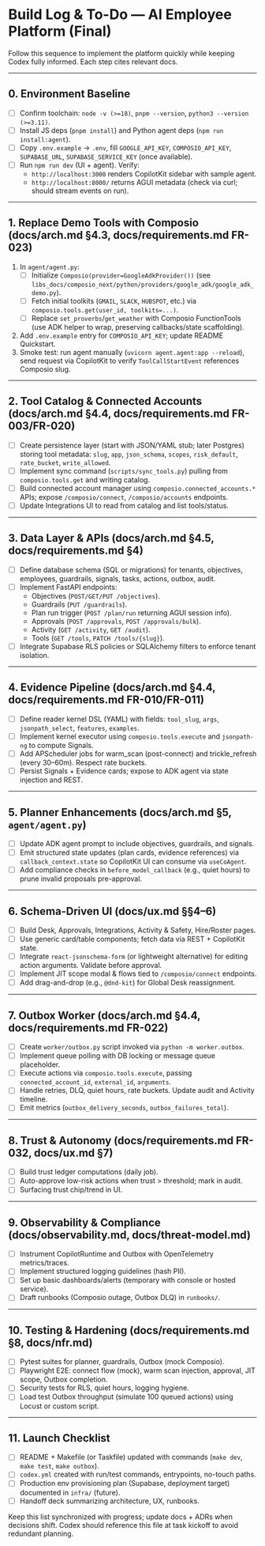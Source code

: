 # Build Log & To-Do — AI Employee Platform (Final)

Follow this sequence to implement the platform quickly while keeping Codex fully informed. Each step cites relevant docs.

---

## 0. Environment Baseline

- [ ] Confirm toolchain: `node -v (>=18)`, `pnpm --version`, `python3 --version (>=3.11)`.
- [ ] Install JS deps (`pnpm install`) and Python agent deps (`npm run install:agent`).
- [ ] Copy `.env.example` → `.env`, fill `GOOGLE_API_KEY`, `COMPOSIO_API_KEY`, `SUPABASE_URL`, `SUPABASE_SERVICE_KEY` (once available).
- [ ] Run `npm run dev` (UI + agent). Verify:
  - `http://localhost:3000` renders CopilotKit sidebar with sample agent.
  - `http://localhost:8000/` returns AGUI metadata (check via curl; should stream events on run).

---

## 1. Replace Demo Tools with Composio (docs/arch.md §4.3, docs/requirements.md FR-023)

1. In `agent/agent.py`:
   - [ ] Initialize `Composio(provider=GoogleAdkProvider())` (see `libs_docs/composio_next/python/providers/google_adk/google_adk_demo.py`).
   - [ ] Fetch initial toolkits (`GMAIL`, `SLACK`, `HUBSPOT`, etc.) via `composio.tools.get(user_id, toolkits=...)`.
   - [ ] Replace `set_proverbs`/`get_weather` with Composio FunctionTools (use ADK helper to wrap, preserving callbacks/state scaffolding).
2. Add `.env.example` entry for `COMPOSIO_API_KEY`; update README Quickstart.
3. Smoke test: run agent manually (`uvicorn agent.agent:app --reload`), send request via CopilotKit to verify `ToolCallStartEvent` references Composio slug.

---

## 2. Tool Catalog & Connected Accounts (docs/arch.md §4.4, docs/requirements.md FR-003/FR-020)

- [ ] Create persistence layer (start with JSON/YAML stub; later Postgres) storing tool metadata: `slug`, `app`, `json_schema`, `scopes`, `risk_default`, `rate_bucket`, `write_allowed`.
- [ ] Implement sync command (`scripts/sync_tools.py`) pulling from `composio.tools.get` and writing catalog.
- [ ] Build connected account manager using `composio.connected_accounts.*` APIs; expose `/composio/connect`, `/composio/accounts` endpoints.
- [ ] Update Integrations UI to read from catalog and list tools/status.

---

## 3. Data Layer & APIs (docs/arch.md §4.5, docs/requirements.md §4)

- [ ] Define database schema (SQL or migrations) for tenants, objectives, employees, guardrails, signals, tasks, actions, outbox, audit.
- [ ] Implement FastAPI endpoints:
  - Objectives (`POST/GET/PUT /objectives`).
  - Guardrails (`PUT /guardrails`).
  - Plan run trigger (`POST /plan/run` returning AGUI session info).
  - Approvals (`POST /approvals`, `POST /approvals/bulk`).
  - Activity (`GET /activity`, `GET /audit`).
  - Tools (`GET /tools`, `PATCH /tools/{slug}`).
- [ ] Integrate Supabase RLS policies or SQLAlchemy filters to enforce tenant isolation.

---

## 4. Evidence Pipeline (docs/arch.md §4.4, docs/requirements.md FR-010/FR-011)

- [ ] Define reader kernel DSL (YAML) with fields: `tool_slug`, `args`, `jsonpath_select`, `features`, `examples`.
- [ ] Implement kernel executor using `composio.tools.execute` and `jsonpath-ng` to compute Signals.
- [ ] Add APScheduler jobs for warm_scan (post-connect) and trickle_refresh (every 30–60m). Respect rate buckets.
- [ ] Persist Signals + Evidence cards; expose to ADK agent via state injection and REST.

---

## 5. Planner Enhancements (docs/arch.md §5, `agent/agent.py`)

- [ ] Update ADK agent prompt to include objectives, guardrails, and signals.
- [ ] Emit structured state updates (plan cards, evidence references) via `callback_context.state` so CopilotKit UI can consume via `useCoAgent`.
- [ ] Add compliance checks in `before_model_callback` (e.g., quiet hours) to prune invalid proposals pre-approval.

---

## 6. Schema-Driven UI (docs/ux.md §§4–6)

- [ ] Build Desk, Approvals, Integrations, Activity & Safety, Hire/Roster pages.
- [ ] Use generic card/table components; fetch data via REST + CopilotKit state.
- [ ] Integrate `react-jsonschema-form` (or lightweight alternative) for editing action arguments. Validate before approval.
- [ ] Implement JIT scope modal & flows tied to `/composio/connect` endpoints.
- [ ] Add drag-and-drop (e.g., `@dnd-kit`) for Global Desk reassignment.

---

## 7. Outbox Worker (docs/arch.md §4.4, docs/requirements.md FR-022)

- [ ] Create `worker/outbox.py` script invoked via `python -m worker.outbox`.
- [ ] Implement queue polling with DB locking or message queue placeholder.
- [ ] Execute actions via `composio.tools.execute`, passing `connected_account_id`, `external_id`, `arguments`.
- [ ] Handle retries, DLQ, quiet hours, rate buckets. Update audit and Activity timeline.
- [ ] Emit metrics (`outbox_delivery_seconds`, `outbox_failures_total`).

---

## 8. Trust & Autonomy (docs/requirements.md FR-032, docs/ux.md §7)

- [ ] Build trust ledger computations (daily job).
- [ ] Auto-approve low-risk actions when trust > threshold; mark in audit.
- [ ] Surfacing trust chip/trend in UI.

---

## 9. Observability & Compliance (docs/observability.md, docs/threat-model.md)

- [ ] Instrument CopilotRuntime and Outbox with OpenTelemetry metrics/traces.
- [ ] Implement structured logging guidelines (hash PII).
- [ ] Set up basic dashboards/alerts (temporary with console or hosted service).
- [ ] Draft runbooks (Composio outage, Outbox DLQ) in `runbooks/`.

---

## 10. Testing & Hardening (docs/requirements.md §8, docs/nfr.md)

- [ ] Pytest suites for planner, guardrails, Outbox (mock Composio).
- [ ] Playwright E2E: connect flow (mock), warm scan injection, approval, JIT scope, Outbox completion.
- [ ] Security tests for RLS, quiet hours, logging hygiene.
- [ ] Load test Outbox throughput (simulate 100 queued actions) using Locust or custom script.

---

## 11. Launch Checklist

- [ ] README + Makefile (or Taskfile) updated with commands (`make dev`, `make test`, `make outbox`).
- [ ] `codex.yml` created with run/test commands, entrypoints, no-touch paths.
- [ ] Production env provisioning plan (Supabase, deployment target) documented in `infra/` (future).
- [ ] Handoff deck summarizing architecture, UX, runbooks.

Keep this list synchronized with progress; update docs + ADRs when decisions shift. Codex should reference this file at task kickoff to avoid redundant planning.
